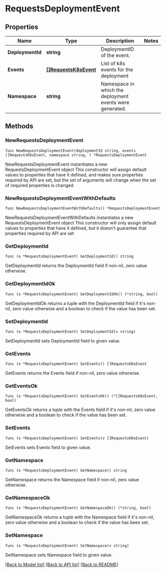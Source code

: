 # RequestsDeploymentEvent

## Properties

Name | Type | Description | Notes
------------ | ------------- | ------------- | -------------
**DeploymentId** | **string** | DeploymentID of the event. | 
**Events** | [**[]RequestsK8sEvent**](RequestsK8sEvent.md) | List of k8s events for the deployment | 
**Namespace** | **string** | Namespace in which the deployment events were generated. | 

## Methods

### NewRequestsDeploymentEvent

`func NewRequestsDeploymentEvent(deploymentId string, events []RequestsK8sEvent, namespace string, ) *RequestsDeploymentEvent`

NewRequestsDeploymentEvent instantiates a new RequestsDeploymentEvent object
This constructor will assign default values to properties that have it defined,
and makes sure properties required by API are set, but the set of arguments
will change when the set of required properties is changed

### NewRequestsDeploymentEventWithDefaults

`func NewRequestsDeploymentEventWithDefaults() *RequestsDeploymentEvent`

NewRequestsDeploymentEventWithDefaults instantiates a new RequestsDeploymentEvent object
This constructor will only assign default values to properties that have it defined,
but it doesn't guarantee that properties required by API are set

### GetDeploymentId

`func (o *RequestsDeploymentEvent) GetDeploymentId() string`

GetDeploymentId returns the DeploymentId field if non-nil, zero value otherwise.

### GetDeploymentIdOk

`func (o *RequestsDeploymentEvent) GetDeploymentIdOk() (*string, bool)`

GetDeploymentIdOk returns a tuple with the DeploymentId field if it's non-nil, zero value otherwise
and a boolean to check if the value has been set.

### SetDeploymentId

`func (o *RequestsDeploymentEvent) SetDeploymentId(v string)`

SetDeploymentId sets DeploymentId field to given value.


### GetEvents

`func (o *RequestsDeploymentEvent) GetEvents() []RequestsK8sEvent`

GetEvents returns the Events field if non-nil, zero value otherwise.

### GetEventsOk

`func (o *RequestsDeploymentEvent) GetEventsOk() (*[]RequestsK8sEvent, bool)`

GetEventsOk returns a tuple with the Events field if it's non-nil, zero value otherwise
and a boolean to check if the value has been set.

### SetEvents

`func (o *RequestsDeploymentEvent) SetEvents(v []RequestsK8sEvent)`

SetEvents sets Events field to given value.


### GetNamespace

`func (o *RequestsDeploymentEvent) GetNamespace() string`

GetNamespace returns the Namespace field if non-nil, zero value otherwise.

### GetNamespaceOk

`func (o *RequestsDeploymentEvent) GetNamespaceOk() (*string, bool)`

GetNamespaceOk returns a tuple with the Namespace field if it's non-nil, zero value otherwise
and a boolean to check if the value has been set.

### SetNamespace

`func (o *RequestsDeploymentEvent) SetNamespace(v string)`

SetNamespace sets Namespace field to given value.



[[Back to Model list]](../README.md#documentation-for-models) [[Back to API list]](../README.md#documentation-for-api-endpoints) [[Back to README]](../README.md)


